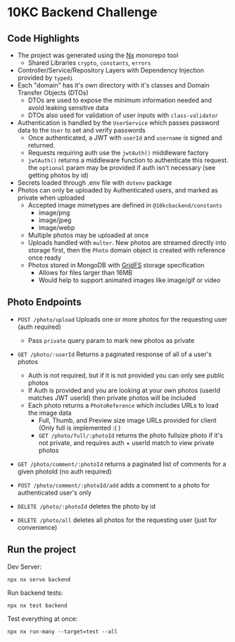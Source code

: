 # 10KC Backend Challenge

## Code Highlights

- The project was generated using the [Nx](https://nx.dev) monorepo tool
  - Shared Libraries `crypto`, `constants`, `errors`
- Controller/Service/Repository Layers with Dependency Injection provided by `typedi`
- Each "domain" has it's own directory with it's classes and Domain Transfer Objects (DTOs)
  - DTOs are used to expose the minimum information needed and avoid leaking sensitive data
  - DTOs also used for validation of user inputs with `class-validator`
- Authentication is handled by the `UserService` which passes password data to the `User` to set and verify passwords
  - Once authenticated, a JWT with `userId` and `username` is signed and returned.
  - Requests requiring auth use the `jwtAuth()` middleware factory
  - `jwtAuth()` returns a middleware function to authenticate this request. the `optional` param may be provided if auth isn't necessary (see getting photos by id)
- Secrets loaded through .env file with `dotenv` package
- Photos can only be uploaded by Authenticated users, and marked as private when uploaded
  - Accepted image mimetypes are defined in `@10kcbackend/constants`
    - image/png
    - image/jpeg
    - image/webp
  - Multiple photos may be uploaded at once
  - Uploads handled with `multer`. New photos are streamed directly into storage first, then the `Photo` domain object is created with reference once ready
  - Photos stored in MongoDB with [GridFS](https://www.mongodb.com/docs/manual/core/gridfs/) storage specification
    - Allows for files larger than 16MB
    - Would help to support animated images like image/gif or video

## Photo Endpoints 
- `POST /photo/upload` Uploads one or more photos for the requesting user (auth required)
  - Pass `private` query param to mark new photos as private
- `GET /photo/:userId` Returns a paginated response of all of a user's photos
  - Auth is not required, but if it is not provided you can only see public photos
  - If Auth is provided and you are looking at your own photos (userId matches JWT userId) then private photos will be included
  - Each photo returns a `PhotoReference` which includes URLs to load the image data
    - Full, Thumb, and Preview size image URLs provided for client (Only full is implemented :( )
    - `GET /photo/full/:photoId` returns the photo fullsize photo if it's not private, and requires auth + userId match to view private photos

- `GET /photo/comment/:photoId` returns a paginated list of comments for a given photoId (no auth required)
- `POST /photo/comment/:photoId/add` adds a comment to a photo for authenticated user's only
- `DELETE /photo/:photoId` deletes the photo by id
- `DELETE /photo/all` deletes all photos for the requesting user (just for convenience)



## Run the project

Dev Server:  
```
npx nx serve backend
```
Run backend tests:  
```
npx nx test backend
```
Test everything at once:  
```
npx nx run-many --target=test --all
```
